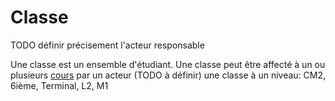 #  Classe

TODO définir précisement l'acteur responsable

Une classe est un ensemble d'étudiant.
Une classe peut être affecté à un ou plusieurs [cours](cours.md) par un acteur (TODO à définir)
une classe à un niveau: CM2, 6ième, Terminal, L2, M1
